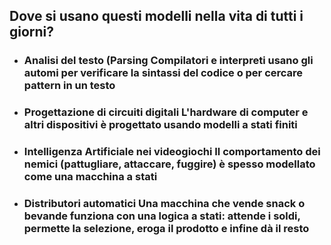 ## Dove si usano questi modelli nella vita di tutti i giorni?

<VSpace space="4"/>

<v-clicks>

- ### <carbon-search class="inline"/> <Alert strong>Analisi del testo (Parsing</Alert> Compilatori e interpreti usano gli automi per verificare la sintassi del codice o per cercare pattern in un testo

- ### <carbon-chip class="inline"/> <Alert strong>Progettazione di circuiti digitali</Alert> L'hardware di computer e altri dispositivi è progettato usando modelli a stati finiti <VSpace space="4"/>

- ### <carbon-game-console class="inline"/> <Alert strong>Intelligenza Artificiale nei videogiochi</Alert> Il comportamento dei nemici (pattugliare, attaccare, fuggire) è spesso modellato come una macchina a stati <VSpace space="4"/>

- ### <carbon-automatic class="inline"/> <Alert strong>Distributori automatici</Alert> Una macchina che vende snack o bevande funziona con una logica a stati: attende i soldi, permette la selezione, eroga il prodotto e infine dà il resto

</v-clicks>
